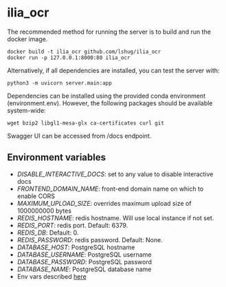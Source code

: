 # ilia_ocr
The recommended method for running the server is to build and run the docker image. 

```
docker build -t ilia_ocr github.com/lshug/ilia_ocr
docker run -p 127.0.0.1:8000:80 ilia_ocr
```

Alternatively, if all dependencies are installed, you can test the server with:

```
python3 -m uvicorn server.main:app
```

Dependencies can be installed using the provided conda environment (environment.env). However, the following packages should be available system-wide:

```wget bzip2 libgl1-mesa-glx ca-certificates curl git```

Swagger UI can be accessed from /docs endpoint.

## Environment variables
  * *DISABLE_INTERACTIVE_DOCS*: set to any value to disable interactive docs
  * *FRONTEND_DOMAIN_NAME*: front-end domain name on which to enable CORS
  * *MAXIMUM_UPLOAD_SIZE*: overrides maximum upload size of 1000000000 bytes
  * *REDIS_HOSTNAME*: redis hostname. Will use local instance if not set.
  * *REDIS_PORT*: redis port. Default: 6379.
  * *REDIS_DB*: Default: 0.
  * *REDIS_PASSWORD*: redis password. Default: None.
  * *DATABASE_HOST*: PostgreSQL hostname
  * *DATABASE_USERNAME*: PostgreSQL username
  * *DATABASE_PASSWORD*: PostgreSQL password
  * *DATABASE_NAME*: PostgreSQL database name
  * Env vars described [here](https://github.com/tiangolo/uvicorn-gunicorn-fastapi-docker#environment-variables)
  
